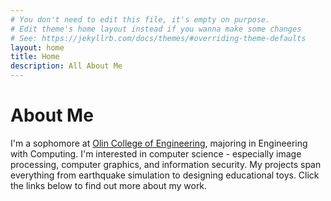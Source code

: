 ```yaml
---
# You don't need to edit this file, it's empty on purpose.
# Edit theme's home layout instead if you wanna make some changes
# See: https://jekyllrb.com/docs/themes/#overriding-theme-defaults
layout: home
title: Home
description: All About Me
---
```


# About Me
I'm a sophomore at [Olin College of Engineering](http://olin.edu/), majoring in Engineering with Computing. I'm interested in computer science - especially image processing, computer graphics, and information security. My projects span everything from earthquake simulation to designing educational toys. Click the links below to find out more about my work.
